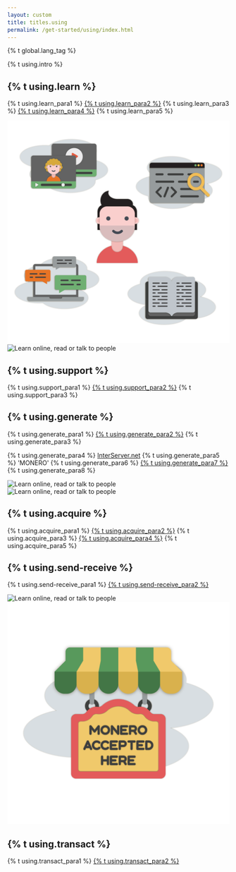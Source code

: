 ```yaml
---
layout: custom
title: titles.using
permalink: /get-started/using/index.html
---
```

{% t global.lang_tag %}
<div class="text-center container description">
    <p>{% t using.intro %}</p>
</div>
<div class="using">
    <section class="container">
        <div class="row">      
            <!-- full block-->
            <div class="full col-lg-12 col-md-12 col-sm-12 col-xs-12">
                <div class="info-block">
                    <div class="row middle-xs">
                        <div class="col-lg-7 col-md-6 col-sm-8 col-xs-8  why-text">
                            <h2>{% t using.learn %}</h2>
                            <p>{% t using.learn_para1 %} <a href="{{site.baseurl}}/get-started/what-is-byterub/">{% t using.learn_para2 %}</a> {% t using.learn_para3 %} <a href="https://github.com/byterubpay">{% t using.learn_para4 %}</a> {% t using.learn_para5 %}</p>
                        </div>
                        <div class="col-lg-5 col-md-6 col-sm-4 col-xs-4 center-xs">
                            <img src="/img/learn-about-byterub.png" alt="Learn online, read or talk to people" class="main-icon">
                        </div>
                    </div>
                </div>
            </div>
            <!-- end full block -->
        </div>
    </section>
    <section class="container">
        <div class="row">
            <div class="full col-lg-12 col-md-12 col-sm-12 col-xs-12">
                <div class="info-block">
                    <div class="row middle-xs">
                        <div class="col-lg-5 col-md-6 col-sm-4 col-xs-4 first-md last-sm last-xs center-xs">
                            <img src="/img/support.png" alt="Learn online, read or talk to people" class="main-icon">
                        </div>
                        <div class="col-lg-7 col-md-6 col-sm-8 col-xs-8  why-text">
                            <h2>{% t using.support %}</h2>
                            <p>{% t using.support_para1 %} <a href="{{site.baseurl}}/community/hangouts/">{% t using.support_para2 %}</a> {% t using.support_para3 %}</p>
                        </div>
                    </div>
                </div>
            </div>
            <div class="full col-lg-12 col-md-12 col-sm-12 col-xs-12">
                <div class="info-block">
                    <div class="row middle-xs">
                       <div class="col-lg-7 col-md-6 col-sm-8 col-xs-8  why-text">
                            <h2>{% t using.generate %}</h2>
                            <p>{% t using.generate_para1 %} <a href="{{site.baseurl}}/downloads/">{% t using.generate_para2 %}</a> {% t using.generate_para3 %}</p><p>{% t using.generate_para4 %} <a href="https://interserver.net/dock/vps-231552.html">InterServer.net</a> {% t using.generate_para5 %} 'MONERO' {% t using.generate_para6 %} <a href="https://interserver.net/dock/vps-231552.html">{% t using.generate_para7 %}</a> {% t using.generate_para8 %}</p>
                        </div>
                        <div class="col-lg-5 col-md-6 col-sm-4 col-xs-4 center-xs">
                            <img src="/img/create-wallet.png" alt="Learn online, read or talk to people" class="main-icon">
                        </div>
                    </div>
                </div>
            </div>
        </div>
    </section>
    <section class="container">
        <div class="row">      
            <!-- full block-->
            <div class="full col-lg-12 col-md-12 col-sm-12 col-xs-12">
                <div class="info-block">
                    <div class="row middle-xs">
                        <div class="col-lg-5 col-md-6 col-sm-4 col-xs-4 first-md last-sm last-xs center-xs">
                            <img src="/img/exchange.png" alt="Learn online, read or talk to people" class="main-icon">
                        </div>
                        <div class="col-lg-7 col-md-6 col-sm-8 col-xs-8  why-text">
                            <h2>{% t using.acquire %}</h2>
                            <p>{% t using.acquire_para1 %} <a href="{{site.baseurl}}/community/merchants#exchanges">{% t using.acquire_para2 %}</a> {% t using.acquire_para3 %} <a href="{{site.baseurl}}/get-started/mining/">{% t using.acquire_para4 %}</a> {% t using.acquire_para5 %}</p>
                        </div>
                    </div>
                </div>
            </div>
            <!-- end full block -->
        </div>
    </section>
        <section class="container">
        <div class="row">
            <div class="full col-lg-12 col-md-12 col-sm-12 col-xs-12">
                <div class="info-block">
                    <div class="row middle-xs">
                        <div class="col-lg-7 col-md-6 col-sm-8 col-xs-8  why-text">
                            <h2>{% t using.send-receive %}</h2>
                            <p>{% t using.send-receive_para1 %} <a href="{{site.baseurl}}/get-started/accepting/">{% t using.send-receive_para2 %}</a></p>
                        </div>
                        <div class="col-lg-5 col-md-6 col-sm-4 col-xs-4 center-xs">
                            <img src="/img/send-receive.png" alt="Learn online, read or talk to people" class="main-icon">
                        </div>
                    </div>
                </div>
            </div>
            <div class="full col-lg-12 col-md-12 col-sm-12 col-xs-12">
                <div class="info-block">
                    <div class="row middle-xs">
                        <div class="col-lg-5 col-md-6 col-sm-4 col-xs-4 first-md last-sm center-xs">
                            <img src="/img/byterub-accepted.png" alt="Learn online, read or talk to people" class="main-icon">
                        </div>
                        <div class="col-lg-7 col-md-6 col-sm-8 col-xs-8  why-text">
                            <h2>{% t using.transact %}</h2>
                            <p>{% t using.transact_para1 %} <a href="{{site.baseurl}}/community/merchants/">{% t using.transact_para2 %}</a></p>
                        </div>
                    </div>
                </div>
            </div>
        </div>
    </section>
</div>
